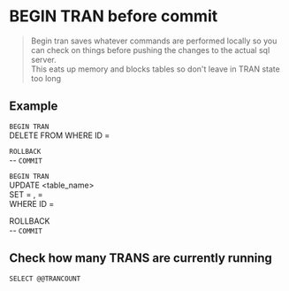 # BEGIN TRAN before commit

  > Begin tran saves whatever commands are performed locally so you can check on things before pushing the changes to the actual sql server.  
  > This eats up memory and blocks tables so don't leave in TRAN state too long
  
  ## Example
  
  `BEGIN TRAN`  
  DELETE FROM <table> 
  WHERE ID = <id>  
  
  `ROLLBACK`  
  --    `COMMIT`  
  
  `BEGIN TRAN`  
  UPDATE <table_name>  
  SET <column1> = <value>, <column2> = <value>  
  WHERE ID = <id>  
  
  ROLLBACK  
  --     `COMMIT`  
  
  ## Check how many TRANS are currently running
  
  `SELECT @@TRANCOUNT`